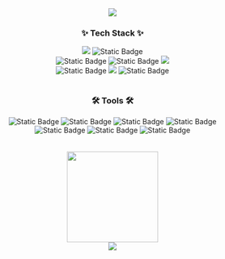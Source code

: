 <div align="center">
  <img src="https://capsule-render.vercel.app/api?type=waving&color=timeGradient&height=200&section=header&text=Yujin's%20GitHub&fontSize=50&fontAlignY=40&animation=fadeIn"/>
</div>
<h3 align= "center">✨ Tech Stack ✨</h3>
<div align="center">
  <img src="https://img.shields.io/badge/java-007396?style=for-the-badge">
  <img alt="Static Badge" src="https://img.shields.io/badge/oracle-F80000?style=for-the-badge&logo=oracle&logoColor=white">
</div>
<div align="center">
  <img alt="Static Badge" src="https://img.shields.io/badge/spring-6DB33F?style=for-the-badge&logo=spring&logoColor=white">
  <img alt="Static Badge" src="https://img.shields.io/badge/springboot-6DB33F?style=for-the-badge&logo=springboot&logoColor=white">
  <img src="https://img.shields.io/badge/Thymeleaf-005F0F?style=for-the-badge&logo=Thymeleaf&logoColor=white">
</div>
<div align= "center">
  <img alt="Static Badge" src="https://img.shields.io/badge/html5-E34F26?style=for-the-badge&logo=html5&logoColor=white">
  <img src="https://img.shields.io/badge/CSS3-1572B6?style=for-the-badge&logo=CSS3&logoColor=white">
  <img alt="Static Badge" src="https://img.shields.io/badge/javascript-F7DF1E?style=for-the-badge&logo=javascript&logoColor=black">
</div>

<br>

<h3 align= "center">🛠 Tools 🛠</h3>
<div align="center">
  <img alt="Static Badge" src="https://img.shields.io/badge/SQL%20Developer-A9A9A9?style=for-the-badge">
  <img alt="Static Badge" src="https://img.shields.io/badge/eclipseide-2C2255?style=for-the-badge&logo=eclipseide&logoColor=white">
  <img alt="Static Badge" src="https://img.shields.io/badge/Visual%20Studio%20Code-3EA6E9?style=for-the-badge">
  <img alt="Static Badge" src="https://img.shields.io/badge/STS-6DB33F?style=for-the-badge">
</div>
<div align="center">
  <img alt="Static Badge" src="https://img.shields.io/badge/git-F05032?style=for-the-badge&logo=git&logoColor=white">
  <img alt="Static Badge" src="https://img.shields.io/badge/figma-F24E1E?style=for-the-badge&logo=figma&logoColor=white">
 <img alt="Static Badge" src="https://img.shields.io/badge/notion-000000?style=for-the-badge&logo=notion&logoColor=white">
</div>
<br>
<br>
<div align="center">
  <img align="center" style="height:180px" src="https://github-readme-stats.vercel.app/api/top-langs/?username=yujin0510&layout=compact&theme=transparent" />
</div>
<div align="center">
<img src="https://capsule-render.vercel.app/api?type=waving&color=timeGradient&height=120&section=footer" />
</div>

<!--
**yujin0510/yujin0510** is a ✨ _special_ ✨ repository because its `README.md` (this file) appears on your GitHub profile.

Here are some ideas to get you started:

- 🔭 I’m currently working on ...
- 🌱 I’m currently learning ...
- 👯 I’m looking to collaborate on ...
- 🤔 I’m looking for help with ...
- 💬 Ask me about ...
- 📫 How to reach me: ...
- 😄 Pronouns: ...
- ⚡ Fun fact: ...
-->
